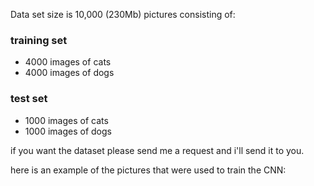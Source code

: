 Data set size is 10,000 (230Mb) pictures consisting of:
### training set ###
* 4000 images of cats 
* 4000 images of dogs

### test set ###
* 1000 images of cats 
* 1000 images of dogs

if you want the dataset please send me a request and i'll send it to you.

here is an example of the pictures that were used to train the CNN:
